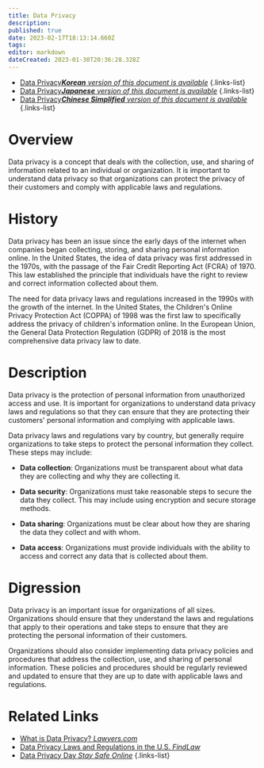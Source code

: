 ```yaml
---
title: Data Privacy
description: 
published: true
date: 2023-02-17T18:13:14.660Z
tags: 
editor: markdown
dateCreated: 2023-01-30T20:36:28.328Z
---
```


- [Data Privacy***Korean** version of this document is available*](/ko/Knowledge-base/Dictionary/data-privacy)
{.links-list}
- [Data Privacy***Japanese** version of this document is available*](/ja/Knowledge-base/Dictionary/data-privacy)
{.links-list}
- [Data Privacy***Chinese Simplified** version of this document is available*](/zh/Knowledge-base/Dictionary/data-privacy)
{.links-list}


# Overview
Data privacy is a concept that deals with the collection, use, and sharing of information related to an individual or organization. It is important to understand data privacy so that organizations can protect the privacy of their customers and comply with applicable laws and regulations.

# History
Data privacy has been an issue since the early days of the internet when companies began collecting, storing, and sharing personal information online. In the United States, the idea of data privacy was first addressed in the 1970s, with the passage of the Fair Credit Reporting Act (FCRA) of 1970. This law established the principle that individuals have the right to review and correct information collected about them. 

The need for data privacy laws and regulations increased in the 1990s with the growth of the internet. In the United States, the Children's Online Privacy Protection Act (COPPA) of 1998 was the first law to specifically address the privacy of children's information online. In the European Union, the General Data Protection Regulation (GDPR) of 2018 is the most comprehensive data privacy law to date.

# Description
Data privacy is the protection of personal information from unauthorized access and use. It is important for organizations to understand data privacy laws and regulations so that they can ensure that they are protecting their customers' personal information and complying with applicable laws.

Data privacy laws and regulations vary by country, but generally require organizations to take steps to protect the personal information they collect. These steps may include:

- **Data collection**: Organizations must be transparent about what data they are collecting and why they are collecting it.

- **Data security**: Organizations must take reasonable steps to secure the data they collect. This may include using encryption and secure storage methods.

- **Data sharing**: Organizations must be clear about how they are sharing the data they collect and with whom.

- **Data access**: Organizations must provide individuals with the ability to access and correct any data that is collected about them.

# Digression
Data privacy is an important issue for organizations of all sizes. Organizations should ensure that they understand the laws and regulations that apply to their operations and take steps to ensure that they are protecting the personal information of their customers.

Organizations should also consider implementing data privacy policies and procedures that address the collection, use, and sharing of personal information. These policies and procedures should be regularly reviewed and updated to ensure that they are up to date with applicable laws and regulations.

# Related Links
- [What is Data Privacy? *Lawyers.com*](https://www.lawyers.com/legal-info/data-privacy/what-is-data-privacy.html)
- [Data Privacy Laws and Regulations in the U.S. *FindLaw*](https://privacy.findlaw.com/data-privacy/data-privacy-laws-and-regulations-in-the-u-s.html)
- [Data Privacy Day *Stay Safe Online*](https://staysafeonline.org/data-privacy-day/)
{.links-list}